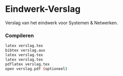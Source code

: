 Eindwerk-Verslag
================

Verslag van het eindwerk voor Systemen & Netwerken.

### Compileren ###

```bash
latex verslag.tex
bibtex verslag.aux
latex verslag.tex
latex verslag.tex
pdflatex verslag.tex
open verslag.pdf (optioneel)
```

